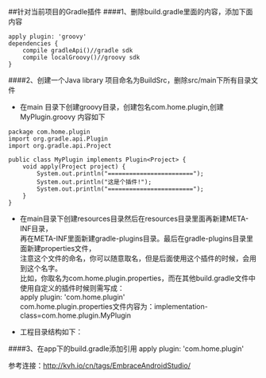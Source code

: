 ##针对当前项目的Gradle插件
####1、删除build.gradle里面的内容，添加下面内容
```
apply plugin: 'groovy'
dependencies { 
    compile gradleApi()//gradle sdk
    compile localGroovy()//groovy sdk
}
```

####2、创建一个Java library 项目命名为BuildSrc，删除src/main下所有目录文件

- 在main 目录下创建groovy目录，创建包名com.home.plugin,创建MyPlugin.groovy 内容如下
```
package com.home.plugin
import org.gradle.api.Plugin
import org.gradle.api.Project

public class MyPlugin implements Plugin<Project> {
    void apply(Project project) {
        System.out.println("========================");
        System.out.println("这是个插件!");
        System.out.println("========================");
    }
}
```
- 在main目录下创建resources目录然后在resources目录里面再新建META-INF目录，<br>
    再在META-INF里面新建gradle-plugins目录。最后在gradle-plugins目录里面新建properties文件，<br>
    注意这个文件的命名，你可以随意取名，但是后面使用这个插件的时候，会用到这个名字。<br>
    比如，你取名为com.home.plugin.properties，而在其他build.gradle文件中使用自定义的插件时候则需写成：<br>
    apply plugin: 'com.home.plugin'
    <br>com.home.plugin.properties文件内容为：implementation-class=com.home.plugin.MyPlugin
    
- 工程目录结构如下：

    
####3、在app下的build.gradle添加引用 apply plugin: 'com.home.plugin'

参考连接：http://kvh.io/cn/tags/EmbraceAndroidStudio/